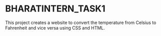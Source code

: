 # BHARATINTERN_TASK1
This project creates a website to convert the temperature from Celsius to Fahrenheit and vice versa using CSS and HTML.
